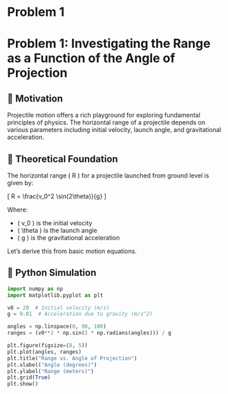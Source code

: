 # Problem 1
# Problem 1: Investigating the Range as a Function of the Angle of Projection

## 🎯 Motivation
Projectile motion offers a rich playground for exploring fundamental principles of physics. The horizontal range of a projectile depends on various parameters including initial velocity, launch angle, and gravitational acceleration.

## 🧠 Theoretical Foundation

The horizontal range \( R \) for a projectile launched from ground level is given by:

\[
R = \frac{v_0^2 \sin(2\theta)}{g}
\]

Where:
- \( v_0 \) is the initial velocity
- \( \theta \) is the launch angle
- \( g \) is the gravitational acceleration

Let’s derive this from basic motion equations.

## 🔢 Python Simulation
```python
import numpy as np
import matplotlib.pyplot as plt

v0 = 20  # Initial velocity (m/s)
g = 9.81  # Acceleration due to gravity (m/s^2)

angles = np.linspace(0, 90, 100)
ranges = (v0**2 * np.sin(2 * np.radians(angles))) / g

plt.figure(figsize=(8, 5))
plt.plot(angles, ranges)
plt.title("Range vs. Angle of Projection")
plt.xlabel("Angle (degrees)")
plt.ylabel("Range (meters)")
plt.grid(True)
plt.show()

